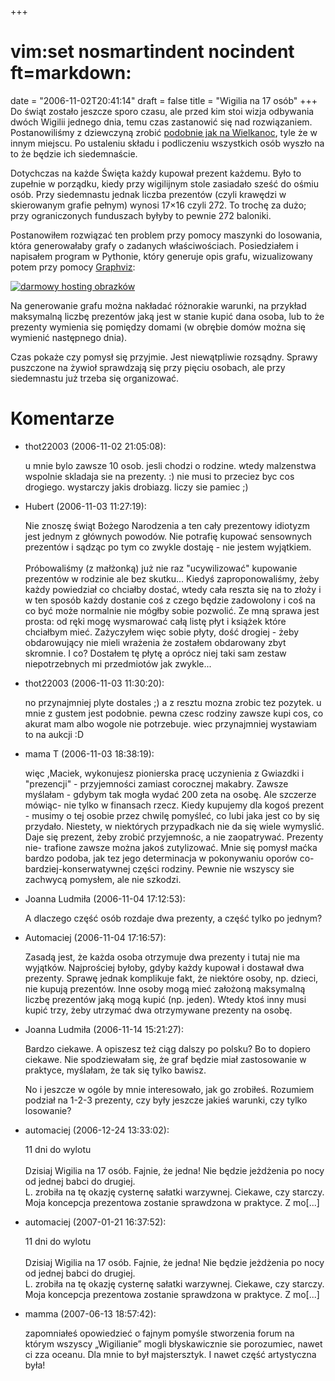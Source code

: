 +++
# vim:set nosmartindent nocindent ft=markdown:
date = "2006-11-02T20:41:14"
draft = false
title = "Wigilia na 17 osób"
+++
Do świąt zostało jeszcze sporo czasu, ale przed kim stoi wizja odbywania dwóch
Wigilii jednego dnia, temu czas zastanowić się nad rozwiązaniem.
Postanowiliśmy z dziewczyną zrobić [podobnie jak na
Wielkanoc](http://automaciej.jogger.pl/2006/04/17/sped-rodzinny/trackback/),
tyle że w innym miejscu. Po ustaleniu składu i podliczeniu wszystkich osób
wyszło na to że będzie ich siedemnaście.

Dotychczas na każde Święta każdy kupował prezent każdemu. Było to zupełnie w
porządku, kiedy przy wigilijnym stole zasiadało sześć do ośmiu osób. Przy
siedemnastu jednak liczba prezentów (czyli krawędzi w skierowanym grafie
pełnym) wynosi 17×16 czyli 272. To trochę za dużo; przy ograniczonych
funduszach byłyby to pewnie 272 baloniki.

Postanowiłem rozwiązać ten problem przy pomocy maszynki do losowania, która
generowałaby grafy o zadanych właściwościach. Posiedziałem i napisałem program
w Pythonie, który generuje opis grafu, wizualizowany potem przy pomocy
[Graphviz](http://www.graphviz.org/):

[![darmowy hosting obrazków](http://images4.fotosik.pl/193/eb74738494069e4am.png)](http://www.fotosik.pl/pokaz_obrazek/eb74738494069e4a.html)

Na generowanie grafu można nakładać różnorakie warunki, na przykład maksymalną
liczbę prezentów jaką jest w stanie kupić dana osoba, lub to że prezenty
wymienia się pomiędzy domami (w obrębie domów można się wymienić następnego
dnia).

Czas pokaże czy pomysł się przyjmie. Jest niewątpliwie rozsądny. Sprawy
puszczone na żywioł sprawdzają się przy pięciu osobach, ale przy siedemnastu
już trzeba się organizować.

# Komentarze

* thot22003 (2006-11-02 21:05:08): <p>u mnie bylo zawsze 10 osob. jesli chodzi o
  rodzine. wtedy malzenstwa wspolnie skladaja sie na prezenty. :) nie musi to
  przeciez byc cos drogiego. wystarczy jakis drobiazg. liczy sie pamiec ;)</p>
* Hubert (2006-11-03 11:27:19): <p>Nie znoszę świąt Bożego Narodzenia a ten cały
  prezentowy idiotyzm jest jednym z głównych powodów. Nie potrafię kupować
  sensownych prezentów i sądząc po tym co zwykle dostaję - nie jestem wyjątkiem.
  <br /> <br />Próbowaliśmy (z małżonką) już nie raz &quot;ucywilizować&quot;
  kupowanie prezentów w rodzinie ale bez skutku... Kiedyś zaproponowaliśmy, żeby
  każdy powiedział co chciałby dostać, wtedy cała reszta się na to złoży i w ten
  sposób każdy dostanie coś z czego będzie zadowolony i coś na co być może
  normalnie nie mógłby sobie pozwolić. Ze mną sprawa jest prosta: od ręki mogę
  wysmarować całą listę płyt i książek które chciałbym mieć. Zażyczyłem więc
  sobie płyty, dość drogiej - żeby obdarowujący nie mieli wrażenia że zostałem
  obdarowany zbyt skromnie. I co? Dostałem tę płytę a oprócz niej taki sam
  zestaw niepotrzebnych mi przedmiotów jak zwykle...</p>
* thot22003 (2006-11-03 11:30:20): <p>no przynajmniej plyte dostales ;) a z
  resztu mozna zrobic tez pozytek. u mnie z gustem jest podobnie. pewna czesc
  rodziny zawsze kupi cos, co akurat mam albo wogole nie potrzebuje. wiec
  przynajmniej wystawiam to na aukcji :D</p>
* mama T (2006-11-03 18:38:19): <p>więc ,Maciek, wykonujesz pionierska pracę
  uczynienia z Gwiazdki i &quot;prezencji&quot; - przyjemności zamiast corocznej
  makabry.  Zawsze myślałam - gdybym tak mogła wydać 200 zeta na osobę. Ale
  szczerze mówiąc- nie tylko w finansach rzecz.  Kiedy kupujemy dla kogoś
  prezent - musimy o tej osobie przez chwilę pomyśleć, co lubi jaka jest co by
  się przydało. Niestety, w niektórych przypadkach nie da się wiele wymyslić.
  Daje się prezent, żeby zrobić przyjemnośc, a nie zaopatrywać. Prezenty nie-
  trafione zawsze można jakoś zutylizować. Mnie się pomysł maćka bardzo podoba,
  jak tez jego determinacja w pokonywaniu oporów co-bardziej-konserwatywnej
  części rodziny. Pewnie nie wszyscy sie zachwycą pomysłem, ale nie szkodzi.</p>
* Joanna Ludmiła (2006-11-04 17:12:53): <p>A dlaczego część osób rozdaje dwa
  prezenty, a część tylko po jednym?</p>
* Automaciej (2006-11-04 17:16:57): <p>Zasadą jest, że każda osoba otrzymuje dwa
  prezenty i tutaj nie ma wyjątków. Najprościej byłoby, gdyby każdy kupował i
  dostawał dwa prezenty. Sprawę jednak komplikuje fakt, że niektóre osoby, np.
  dzieci, nie kupują prezentów. Inne osoby mogą mieć założoną maksymalną liczbę
  prezentów jaką mogą kupić (np. jeden). Wtedy ktoś inny musi kupić trzy, żeby
  utrzymać dwa otrzymywane prezenty na osobę.</p>
* Joanna Ludmiła (2006-11-14 15:21:27): <p>Bardzo ciekawe. A opiszesz też ciąg
  dalszy po polsku? Bo to dopiero ciekawe. Nie spodziewałam się, że graf będzie
  miał zastosowanie w praktyce, myślałam, że tak się tylko bawisz.</p>  <p>No i
  jeszcze w ogóle by mnie interesowało, jak go zrobiłeś. Rozumiem podział na
  1-2-3 prezenty, czy były jeszcze jakieś warunki, czy tylko losowanie?</p>
* automaciej (2006-12-24 13:33:02): <p>11 dni do wylotu<br /><br />Dzisiaj
  Wigilia na 17 osób. Fajnie, że jedna! Nie będzie jeżdżenia po nocy od jednej
  babci do drugiej.<br />L. zrobiła na tę okazję cysternę sałatki warzywnej.
  Ciekawe, czy starczy.<br />Moja koncepcja prezentowa zostanie sprawdzona w
  praktyce. Z mo[...]</p>
* automaciej (2007-01-21 16:37:52): <p>11 dni do wylotu<br /><br />Dzisiaj
  Wigilia na 17 osób. Fajnie, że jedna! Nie będzie jeżdżenia po nocy od jednej
  babci do drugiej.<br />L. zrobiła na tę okazję cysternę sałatki warzywnej.
  Ciekawe, czy starczy.<br />Moja koncepcja prezentowa zostanie sprawdzona w
  praktyce. Z mo[...]</p>
* mamma (2007-06-13 18:57:42): <p>zapomniałeś opowiedzieć o fajnym pomyśle
  stworzenia forum na którym wszyscy &#8222;Wigilianie&#8221; mogli
  błyskawicznie sie porozumiec, nawet ci zza oceanu. Dla mnie to był
  majstersztyk. I nawet część artystyczna była!</p>
